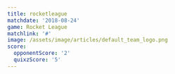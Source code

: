 ```yaml
---
title: rocketleague
matchdate: '2018-08-24'
game: Rocket League
matchlink: '#'
image: /assets/image/articles/default_team_logo.png
score:
  opponentScore: '2'
  quixzScore: '5'
---
```


